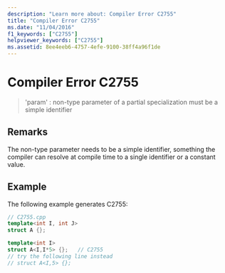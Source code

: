 ```yaml
---
description: "Learn more about: Compiler Error C2755"
title: "Compiler Error C2755"
ms.date: "11/04/2016"
f1_keywords: ["C2755"]
helpviewer_keywords: ["C2755"]
ms.assetid: 8ee4eeb6-4757-4efe-9100-38ff4a96f1de
---
```

# Compiler Error C2755

> 'param' : non-type parameter of a partial specialization must be a simple identifier

## Remarks

The non-type parameter needs to be a simple identifier, something the compiler can resolve at compile time to a single identifier or a constant value.

## Example

The following example generates C2755:

```cpp
// C2755.cpp
template<int I, int J>
struct A {};

template<int I>
struct A<I,I*5> {};   // C2755
// try the following line instead
// struct A<I,5> {};
```
